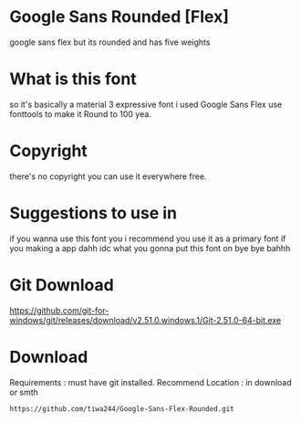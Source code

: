 # Google Sans Rounded [Flex]
google sans flex but its rounded and has five weights
# What is this font #
so it's basically a material 3 expressive font i used Google Sans Flex use fonttools to make it Round to 100 yea.
# Copyright # 
there's no copyright you can use it everywhere free.
# Suggestions to use in #
if you wanna use this font you i recommend you use it as a primary font if you making a app dahh idc what you gonna put this font on 
bye bye bahhh
# Git Download #
https://github.com/git-for-windows/git/releases/download/v2.51.0.windows.1/Git-2.51.0-64-bit.exe

# Download #
Requirements : must have git installed.
Recommend Location : in download or smth
```
https://github.com/tiwa244/Google-Sans-Flex-Rounded.git
```
